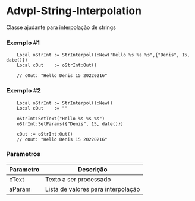 # Advpl-String-Interpolation
Classe ajudante para interpolação de strings

### Exemplo #1
```xBase
    Local oStrInt := StrInterpol():New("Hello %s %s %s",{"Denis", 15, date()})
    Local cOut    := oStrInt:Out()
    
    // cOut: "Hello Denis 15 20220216"
```

### Exemplo #2
```xBase
    Local oStrInt := StrInterpol():New()
    Local cOut    := ""
    
    oStrInt:SetText("Hello %s %s %s")
    oStrInt:SetParams({"Denis", 15, date()})

    cOut := oStrInt:Out()
    // cOut: "Hello Denis 15 20220216"
```

### Parametros
| Parametro | Descrição |
| --- | --- |
| cText | Texto a ser processado |
| aParam | Lista de valores para interpolação |

